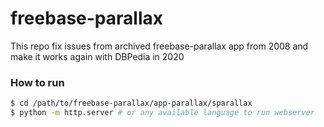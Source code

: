 # freebase-parallax
This repo fix issues from archived freebase-parallax app from 2008 and make it works again with DBPedia in 2020

### How to run
```bash
$ cd /path/to/freebase-parallax/app-parallax/sparallax
$ python -m http.server # or any available language to run webserver
```
